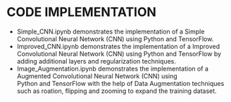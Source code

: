 
# CODE IMPLEMENTATION

- Simple_CNN.ipynb demonstrates the implementation of a Simple Convolutional Neural Network (CNN) using Python and TensorFlow.
- Improved_CNN.ipynb demonstrates the implementation of a Improved Convolutional Neural Network (CNN) using Python and TensorFlow by adding additional layers and regularization techniques.
- Image_Augmentation.ipynb demonstrates the implementation of a Augmented Convolutional Neural Network (CNN) using Python and TensorFlow with the help of Data Augmentation techniques such as roation, flipping and zooming to expand the training dataset.
